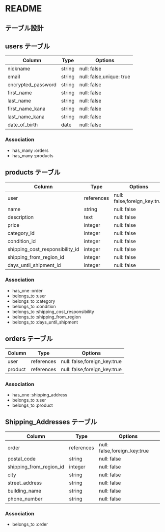 # README

## テーブル設計

## users テーブル

| Column             | Type                                       | Options                   |
| ------------------ | ------------------------------------------ | --------------------------|
| nickname           | string                                     | null: false               |
| email              | string                                     | null: false,unique: true  |
| encrypted_password | string                                     | null: false               |
| first_name         | string                                     | null: false               |
| last_name          | string                                     | null: false               |
| first_name_kana    | string                                     | null: false               |
| last_name_kana     | string                                     | null: false               |
| date_of_birth      | date                                       | null: false               |


### Association

- has_many :orders
- has_many :products



## products テーブル

| Column                         | Type                                       | Options                                 |
| -------------------------------| ------------------------------------------ | ----------------------------------------|
| user                           | references                                 | null: false,foreign_key:true            |
| name                           | string                                     | null: false                             |
| description                    | text                                       | null: false                             |
| price                          | integer                                    | null: false                             |
| category_id                    | integer                                    | null: false                             |
| condition_id                   | integer                                    | null: false                             |
| shipping_cost_responsibility_id| integer                                    | null: false                             |
| shipping_from_region_id        | integer                                    | null: false                             |
| days_until_shipment_id         | integer                                    | null: false                             |


### Association
- has_one :order
- belongs_to :user
- belongs_to :category
- belongs_to :condition
- belongs_to :shipping_cost_responsibility
- belongs_to :shipping_from_region
- belongs_to :days_until_shipment



## orders テーブル

| Column             | Type                                       | Options                     |
| ------------------ | ------------------------------------------ | ----------------------------|
| user               | references                                 | null: false,foreign_key:true|
| product            | references                                 | null: false,foreign_key:true|


### Association
 
- has_one :shipping_address
- belongs_to :user
- belongs_to :product


##  Shipping_Addresses テーブル

| Column                  | Type                                       | Options                     |
| ------------------------| ------------------------------------------ | ----------------------------|
| order                   | references                                 | null: false,foreign_key:true|
| postal_code             | string                                     | null: false                 |
| shipping_from_region_id | integer                                    | null: false                 |
| city                    | string                                     | null: false                 |
| street_address          | string                                     | null: false                 |
| building_name           | string                                     | null: false                 |
| phone_number            | string                                     | null: false                 |

### Association

- belongs_to :order
